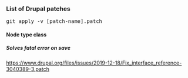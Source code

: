 ### List of Drupal patches

<pre>
git apply -v [patch-name].patch
</pre>

#### Node type class
##### Solves fatal error on save
https://www.drupal.org/files/issues/2019-12-18/Fix_interface_reference-3040389-3.patch
